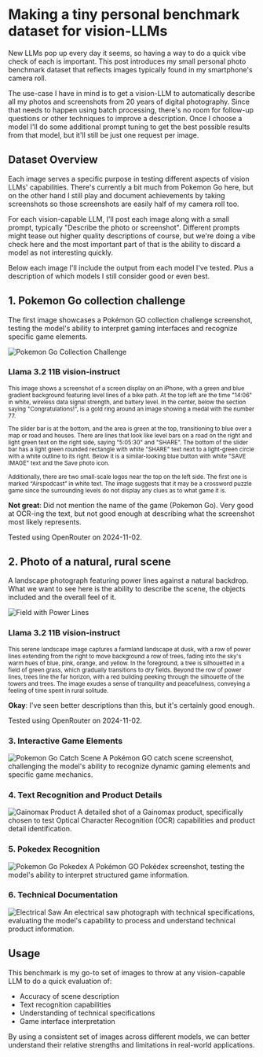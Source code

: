 # Making a tiny personal benchmark dataset for vision-LLMs

New LLMs pop up every day it seems, so having a way to do a quick vibe check of each is important. This post introduces my small personal photo benchmark dataset that reflects images typically found in my smartphone's camera roll.

The use-case I have in mind is to get a vision-LLM to automatically describe all my photos and screenshots from 20 years of digital photography. Since that needs to happen using batch processing, there's no room for follow-up questions or other techniques to improve a description. Once I choose a model I'll do some additional prompt tuning to get the best possible results from that model, but it'll still be just one request per image.

## Dataset Overview

Each image serves a specific purpose in testing different aspects of vision LLMs' capabilities. There's currently a bit much from Pokemon Go here, but on the other hand I still play and document achievements by taking screenshots so those screenshots are easily half of my camera roll too.

For each vision-capable LLM, I'll post each image along with a small prompt, typically "Describe the photo or screenshot". Different prompts might tease out higher quality descriptions of course, but we're doing a vibe check here and the most important part of that is the ability to discard a model as not interesting quickly.

Below each image I'll include the output from each model I've tested. Plus a description of which models I still consider good or even best.

## 1. Pokemon Go collection challenge

The first image showcases a Pokémon GO collection challenge screenshot, testing the model's ability to interpret gaming interfaces and recognize specific game elements.

![Pokemon Go Collection Challenge](/assets/images/test1.png)

### Llama 3.2 11B vision-instruct

<small>
This image shows a screenshot of a screen display on an iPhone, with a green and blue gradient background featuring level lines of a bike path. At the top left are the time "14:06" in white, wireless data signal strength, and battery level. In the center, below the section saying "Congratulations!", is a gold ring around an image showing a medal with the number 77.

The slider bar is at the bottom, and the area is green at the top, transitioning to blue over a map or road and houses. There are lines that look like level bars on a road on the right and light green text on the right side, saying "5:05:30" and "SHARE". The bottom of the slider bar has a light green rounded rectangle with white "SHARE" text next to a light-green circle with a white outline to its right. Below it is a similar-looking blue button with white "SAVE IMAGE" text and the Save photo icon.

Additionally, there are two small-scale logos near the top on the left side. The first one is marked “Airspodcast” in white text. The image suggests that it may be a crossword puzzle game since the surrounding levels do not display any clues as to what game it is.
</small>

**Not great**: Did not mention the name of the game (Pokemon Go). Very good at OCR-ing the text, but not good enough at describing what the screenshot most likely represents.

Tested using OpenRouter on 2024-11-02.


## 2. Photo of a natural, rural scene

A landscape photograph featuring power lines against a natural backdrop. What we want to see here is the ability to describe the scene, the objects included and the overall feel of it.

![Field with Power Lines](/assets/images/test2.jpg)

### Llama 3.2 11B vision-instruct

<small>
This serene landscape image captures a farmland landscape at dusk, with a row of power lines extending from the right to move background a row of trees, fading into the sky's warm hues of blue, pink, orange, and yellow. In the foreground, a tree is silhouetted in a field of green grass, which gradually transitions to dry fields. Beyond the row of power lines, trees line the far horizon, with a red building peeking through the silhouette of the towers and trees. The image exudes a sense of tranquility and peacefulness, conveying a feeling of time spent in rural solitude.
</small>

**Okay**: I've seen better descriptions than this, but it's certainly good enough.

Tested using OpenRouter on 2024-11-02.

### 3. Interactive Game Elements
![Pokemon Go Catch Scene](/assets/images/test3.png)
A Pokémon GO catch scene screenshot, challenging the model's ability to recognize dynamic gaming elements and specific game mechanics.

### 4. Text Recognition and Product Details
![Gainomax Product](/assets/images/test4.jpg)
A detailed shot of a Gainomax product, specifically chosen to test Optical Character Recognition (OCR) capabilities and product detail identification.

### 5. Pokedex Recognition
![Pokemon Go Pokedex](/assets/images/test5.png)
A Pokémon GO Pokédex screenshot, testing the model's ability to interpret structured game information.

### 6. Technical Documentation
![Electrical Saw](/assets/images/test6.jpg)
An electrical saw photograph with technical specifications, evaluating the model's capability to process and understand technical product information.

## Usage

This benchmark is my go-to set of images to throw at any vision-capable LLM to do a quick evaluation of:
- Accuracy of scene description
- Text recognition capabilities
- Understanding of technical specifications
- Game interface interpretation

By using a consistent set of images across different models, we can better understand their relative strengths and limitations in real-world applications.

